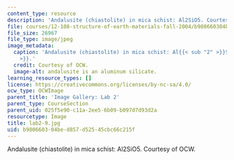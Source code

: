 ```yaml
---
content_type: resource
description: 'Andalusite (chiastolite) in mica schist: Al2SiO5. Courtesy of OCW.'
file: courses/12-108-structure-of-earth-materials-fall-2004/b980660304bed857d52545cbc66c215f_lab2-9.jpg
file_size: 26967
file_type: image/jpeg
image_metadata:
  caption: 'Andalusite (chiastolite) in mica schist: Al{{< sub "2" >}}SiO{{< sub "5"
    >}}.'
  credit: Courtesy of OCW.
  image-alt: andalusite is an aluminum silicate.
learning_resource_types: []
license: https://creativecommons.org/licenses/by-nc-sa/4.0/
ocw_type: OCWImage
parent_title: 'Image Gallery: Lab 2'
parent_type: CourseSection
parent_uid: 025f5e90-c11a-2ee5-6b09-b097d7d93d2a
resourcetype: Image
title: lab2-9.jpg
uid: b9806603-04be-d857-d525-45cbc66c215f
---
```

Andalusite (chiastolite) in mica schist: Al2SiO5. Courtesy of OCW.